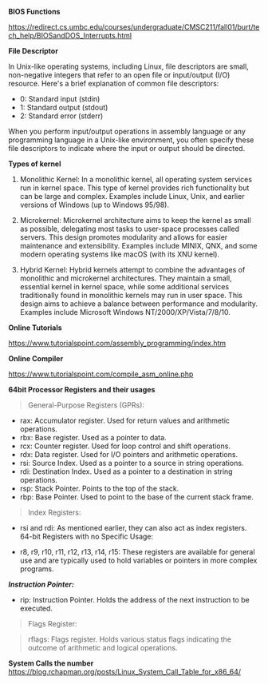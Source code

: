 **BIOS Functions**

https://redirect.cs.umbc.edu/courses/undergraduate/CMSC211/fall01/burt/tech_help/BIOSandDOS_Interrupts.html

**File Descriptor**

In Unix-like operating systems, including Linux, file descriptors are small, non-negative integers that refer to an open file or input/output (I/O) resource. Here's a brief explanation of common file descriptors:

- 0: Standard input (stdin)
- 1: Standard output (stdout)
- 2: Standard error (stderr)

When you perform input/output operations in assembly language or any programming language in a Unix-like environment, you often specify these file descriptors to indicate where the input or output should be directed.

**Types of kernel**

1. Monolithic Kernel: In a monolithic kernel, all operating system services run in kernel space. This type of kernel provides rich functionality but can be large and complex. Examples include Linux, Unix, and earlier versions of Windows (up to Windows 95/98).

2. Microkernel: Microkernel architecture aims to keep the kernel as small as possible, delegating most tasks to user-space processes called servers. This design promotes modularity and allows for easier maintenance and extensibility. Examples include MINIX, QNX, and some modern operating systems like macOS (with its XNU kernel).

3. Hybrid Kernel: Hybrid kernels attempt to combine the advantages of monolithic and microkernel architectures. They maintain a small, essential kernel in kernel space, while some additional services traditionally found in monolithic kernels may run in user space. This design aims to achieve a balance between performance and modularity. Examples include Microsoft Windows NT/2000/XP/Vista/7/8/10.

**Online Tutorials**

https://www.tutorialspoint.com/assembly_programming/index.htm

**Online Compiler**

https://www.tutorialspoint.com/compile_asm_online.php

**64bit Processor Registers and their usages**

> General-Purpose Registers (GPRs):

- rax: Accumulator register. Used for return values and arithmetic operations.
- rbx: Base register. Used as a pointer to data.
- rcx: Counter register. Used for loop control and shift operations.
- rdx: Data register. Used for I/O pointers and arithmetic operations.
- rsi: Source Index. Used as a pointer to a source in string operations.
- rdi: Destination Index. Used as a pointer to a destination in string operations.
- rsp: Stack Pointer. Points to the top of the stack.
- rbp: Base Pointer. Used to point to the base of the current stack frame.

> Index Registers:

- rsi and rdi: As mentioned earlier, they can also act as index registers.
  64-bit Registers with no Specific Usage:

- r8, r9, r10, r11, r12, r13, r14, r15: These registers are available for general use and are typically used to hold variables or pointers in more complex programs.

**_Instruction Pointer:_**

- rip: Instruction Pointer. Holds the address of the next instruction to be executed.

> Flags Register:

> rflags: Flags register. Holds various status flags indicating the outcome of arithmetic and logical operations.

**System Calls the number**
https://blog.rchapman.org/posts/Linux_System_Call_Table_for_x86_64/
